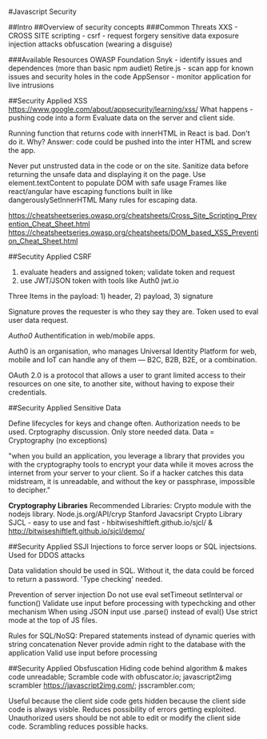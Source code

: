 #Javascript Security

##Intro
##Overview of security concepts
###Common Threats
XXS - CROSS SITE scripting -
csrf - request forgery
sensitive data exposure
injection attacks
obfuscation (wearing a disguise)

###Available Resources
OWASP Foundation
Snyk - identify issues and dependences (more than basic npm audiet)
Retire.js - scan app for known issues and security holes in the code
AppSensor - monitor application for live intrusions

##Security Applied XSS
https://www.google.com/about/appsecurity/learning/xss/
What happens - pushing code into a form
Evaluate data on the server and client side.

Running function that returns code with innerHTML in React is bad. Don't do it. Why?
Answer: code could be pushed into the inter HTML and screw the app.

Never put unstrusted data in the code or on the site.
Sanitize data before returning the unsafe data and displaying it on the page.
Use element.textContent to populate DOM with safe usage
Frames like react/angular have escaping functions built in like dangerouslySetInnerHTML
Many rules for escaping data.

https://cheatsheetseries.owasp.org/cheatsheets/Cross_Site_Scripting_Prevention_Cheat_Sheet.html
https://cheatsheetseries.owasp.org/cheatsheets/DOM_based_XSS_Prevention_Cheat_Sheet.html

##Secutity Applied CSRF

1. evaluate headers and assigned token; validate token and request
2. use JWT/JSON token with tools like Auth0 jwt.io

Three Items in the payload: 1) header, 2) payload, 3) signature

Signature proves the requester is who they say they are.
Token used to eval user data request.

_Autho0_ Authentification in web/mobile apps.

Auth0 is an organisation, who manages Universal Identity Platform for web, mobile and IoT can handle any of them — B2C, B2B, B2E, or a combination.

OAuth 2.0 is a protocol that allows a user to grant limited access to their resources on one site, to another site, without having to expose their credentials.

##Security Applied Sensitive Data

Define lifecycles for keys and change often.
Authorization needs to be used. Crptography discussion.
Only store needed data.
Data = Cryptography (no exceptions)

"when you build an application, you leverage a library that provides you with the cryptography tools to encrypt your data while it moves across the internet from your server to your client. So if a hacker catches this data midstream, it is unreadable, and without the key or passphrase, impossible to decipher."

**Cryptography Libraries**
Recommended Libraries:
Crypto module with the nodejs library. Node.js.org/API/cryp
Stanford Javacsript Crypto Library SJCL - easy to use and fast - hbitwiseshiftleft.github.io/sjcl/ & http://bitwiseshiftleft.github.io/sjcl/demo/

##Security Applied SSJI
Injections to force server loops or SQL injectsions.
Used for DDOS attacks

Data validation should be used in SQL. Without it, the data could be forced to return a password. 'Type checking' needed.

Prevention of server injection
Do not use eval setTimeout setInterval or function()
Validate use input before processing with typechcking and other mechanism
When using JSON input use .parse() instead of eval()
Use strict mode at the top of JS files.

Rules for SQL/NoSQ:
Prepared statements instead of dynamic queries with string concatenation
Never provide admin right to the database with the application
Valid use input before processing

##Security Applied Obsfuscation
Hiding code behind algorithm & makes code unreadable;
Scramble code with obfuscator.io; javascript2img scrambler https://javascript2img.com/; jsscrambler.com;

Useful because the client side code gets hidden because the client side code is always visble. Reduces possibility of errors getting exploited.
Unauthorized users should be not able to edit or modify the client side code.
Scrambling reduces possible hacks.
